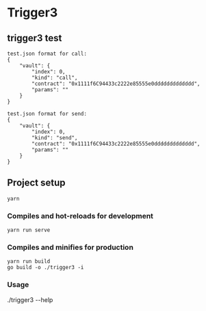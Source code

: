 # Trigger3

## trigger3 test
```
test.json format for call:
{
    "vault": {
        "index": 0,
        "kind": "call",
        "contract": "0x1111f6C94433c2222e85555e0ddddddddddddd",
        "params": ""
    }
}
```

```
test.json format for send: 
{
    "vault": {
        "index": 0,
        "kind": "send",
        "contract": "0x1111f6C94433c2222e85555e0ddddddddddddd",
        "params": ""
    }
}
```

## Project setup
```
yarn
```

### Compiles and hot-reloads for development
```
yarn run serve
```

### Compiles and minifies for production
```
yarn run build
go build -o ./trigger3 -i
```

### Usage
./trigger3 --help
